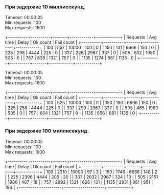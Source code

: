 ### При задержке 10 миллисекунд.

Timeout: 00:00:05 <br />
Min requests: 100 <br />
Max requests: 1600 <br />

+----------+----------+-------+------------+------------+
| Requests | Avg time | Delay |  Ok count  | Fail count |
+----------+----------+-------+------------+------------+
|      100 |      557 | 10000 |        100 |          0 |
|      150 |      131 |  6666 |        150 |          0 |
|      225 |      298 |  4444 |        225 |          0 |
|      337 |      226 |  2967 |        337 |          0 |
|      505 |      502 |  1980 |        505 |          0 |
|      757 |      838 |  1321 |        757 |          0 |
|     1135 |     1274 |   881 |       1135 |          0 |
+----------+----------+-------+------------+------------+

Timeout: 00:00:05 <br />
Min requests: 100 <br />
Max requests: 1600 <br />

+----------+----------+-------+------------+------------+
| Requests | Avg time | Delay |  Ok count  | Fail count |
+----------+----------+-------+------------+------------+
|      100 |      525 | 10000 |        100 |          0 |
|      150 |      190 |  6666 |        150 |          0 |
|      225 |      258 |  4444 |        225 |          0 |
|      337 |      299 |  2967 |        337 |          0 |
|      505 |      465 |  1980 |        505 |          0 |
|      757 |      664 |  1321 |        757 |          0 |
|     1135 |      856 |   881 |       1135 |          0 |
+----------+----------+-------+------------+------------+

### При задержке 100 миллисекунд.

Timeout: 00:00:05 <br />
Min requests: 100 <br />
Max requests: 1600 <br />

+----------+----------+-------+------------+------------+
| Requests | Avg time | Delay |  Ok count  | Fail count |
+----------+----------+-------+------------+------------+
|      100 |     2310 | 10000 |         97 |          3 |
|      150 |     1746 |  6666 |        148 |          2 |
|      225 |     2396 |  4444 |        205 |         20 |
|      337 |     2032 |  2967 |        324 |         13 |
|      505 |     2151 |  1980 |        487 |         18 |
|      757 |     2892 |  1321 |        626 |        131 |
|     1135 |     2931 |   881 |        951 |        184 |
+----------+----------+-------+------------+------------+